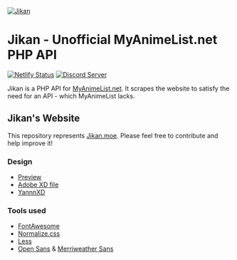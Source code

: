 [![Jikan](http://i.imgur.com/ctoJ3Jp.png)](#jikan---unofficial-myanimelistnet-php-api)

# Jikan - Unofficial MyAnimeList.net PHP API
[![Netlify Status](https://api.netlify.com/api/v1/badges/4c10e2c0-4860-48f5-9eae-171bce417890/deploy-status)](https://app.netlify.com/sites/hardcore-archimedes-6ebd1f/deploys) [![Discord Server](https://img.shields.io/discord/460491088004907029.svg?style=flat&logo=discord)](http://discord.jikan.moe)


Jikan is a PHP API for [MyAnimeList.net](https://myanimelist.net). It scrapes the website to satisfy the need for an API - which MyAnimeList lacks.


## Jikan's Website
This repository represents [Jikan.moe](https://jikan.moe). Please feel free to contribute and help improve it!


### Design
- [Preview](https://www.behance.net/gallery/79464619/Jikan-API-website-Re-design)
- [Adobe XD file](https://github.com/jikan-me/website/blob/master/design/jikan.xd)
- [YannnXD](https://wa.me/6283861772386)


### Tools used
- [FontAwesome](https://fontawesome.com/)
- [Normalize.css](https://github.com/necolas/normalize.css/)
- [Less](http://lesscss.org/)
- [Open Sans](https://fonts.google.com/specimen/Open+Sans) & [Merriweather Sans](https://fonts.google.com/specimen/Merriweather+Sans)